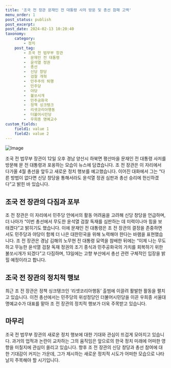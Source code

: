 ```yaml
---
title: '조국 전 장관 문재인 전 대통령 사저 방문 및 총선 참패 고백'
menu_order: 1
post_status: publish
post_excerpt: 
post_date: 2024-02-13 10:20:40
taxonomy:
    category:
        - 정치
    post_tag:
        - 조국 전 법무부 장관
        -  문재인 전 대통령
        -  윤석열 정권
        -  총선
        -  신당 창당
        -  검찰 개혁
        -  민주주의 퇴행
        -  민주당
        -  야당
        -  불쏘시개
        -  민주공화국
        -  정책 싱크탱크
        -  리셋코리아행동
        -  더불어시민당
        -  우희종 명예교수
custom_fields:
    field1: value 1
    field2: value 2
---
```


![Image](https://imgnews.pstatic.net/image/023/2024/02/12/0003816217_001_20240212211901057.jpg?type=w647)

조국 전 법무부 장관이 12일 오후 경남 양산시 하북면 평산마을 문재인 전 대통령 사저를 방문해 문 전 대통령과 포옹하는 모습이 뉴스에 담겼습니다. 조 전 장관은 이 자리에서 다가올 4월 총선을 앞두고 새로운 정치 행보를 예고했습니다. 이어진 대화에서 그는 “다른 방법이 없다면 신당 창당을 통해서라도 윤석열 정권 심판과 총선 승리에 헌신하겠다”고 밝힌 바 있습니다. 
## 조국 전 장관의 다짐과 포부
조 전 장관은 이 자리에서 민주당 안에서의 활동 어려움을 고려해 신당 창당을 언급하며, 더 나아가 “이번 총선에서 무도한 윤석열 검찰 독재를 심판하는 데 미력이나마 힘을 보태겠다”고 밝히기도 했습니다. 이에 문재인 전 대통령은 조 전 장관의 결정을 존중하면서도 민주당과 야당이 함께 더 나은 대한민국을 위해 노력해야 한다는 바램을 표현했습니다. 
조 전 장관은 경남 김해의 노무현 전 대통령 묘역을 참배한 뒤에는 “이제 나는 무도하고 무능한 윤석열 검찰 독재 정권의 조기 종식과 민주공화국의 가치를 회복하기 위한 불쏘시개가 되겠다”고 다짐하며, 13일에는 고향 부산에서 총선 관련 구체적인 입장을 밝힐 예정이라고 합니다.
## 조국 전 장관의 정치적 행보
최근 조 전 장관은 정책 싱크탱크인 ‘리셋코리아행동’ 출범에 이끌려 활발한 활동을 펼치고 있습니다. 이전 총선에서는 민주당의 위성정당인 더불어시민당을 이끈 우희종 서울대 명예교수가 대표를 맡아 조 전 장관의 정치적 행보가 더욱 주목받고 있습니다.
## 마무리
조국 전 법무부 장관의 새로운 정치 행보에 대한 기대와 관심이 뜨겁게 모아지고 있습니다. 과거의 업적과 논란이 교차하는 그의 움직임은 앞으로의 한국 정치 미래에 어떠한 영향을 미칠지에 관심이 쏠리고 있습니다. 향후 조 전 장관의 신당 창당과 총선 참여에 대한 기대감이 커지는 가운데, 그가 제시하는 새로운 정치적 시도가 어떠한 모습으로 나타날지 주목해야 할 시기입니다.
